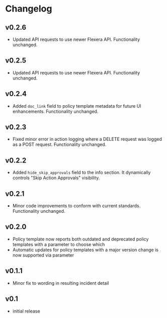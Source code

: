 # Changelog

## v0.2.6

- Updated API requests to use newer Flexera API. Functionality unchanged.

## v0.2.5

- Updated API requests to use newer Flexera API. Functionality unchanged.

## v0.2.4

- Added `doc_link` field to policy template metadata for future UI enhancements. Functionality unchanged.

## v0.2.3

- Fixed minor error in action logging where a DELETE request was logged as a POST request. Functionality unchanged.

## v0.2.2

- Added `hide_skip_approvals` field to the info section. It dynamically controls "Skip Action Approvals" visibility.

## v0.2.1

- Minor code improvements to conform with current standards. Functionality unchanged.

## v0.2.0

- Policy template now reports both outdated and deprecated policy templates with a parameter to choose which
- Automatic updates for policy templates with a major version change is now supported via parameter

## v0.1.1

- Minor fix to wording in resulting incident detail

## v0.1

- initial release

